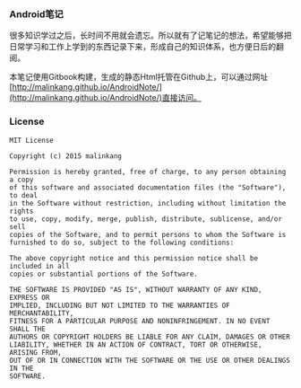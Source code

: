 ### Android笔记

很多知识学过之后，长时间不用就会遗忘。所以就有了记笔记的想法，希望能够把日常学习和工作上学到的东西记录下来，形成自己的知识体系，也方便日后的翻阅。

本笔记使用Gitbook构建，生成的静态Html托管在Github上，可以通过网址[http://malinkang.github.io/AndroidNote/](http://malinkang.github.io/AndroidNote/)直接访问。

### License

```
MIT License

Copyright (c) 2015 malinkang

Permission is hereby granted, free of charge, to any person obtaining a copy
of this software and associated documentation files (the "Software"), to deal
in the Software without restriction, including without limitation the rights
to use, copy, modify, merge, publish, distribute, sublicense, and/or sell
copies of the Software, and to permit persons to whom the Software is
furnished to do so, subject to the following conditions:

The above copyright notice and this permission notice shall be included in all
copies or substantial portions of the Software.

THE SOFTWARE IS PROVIDED "AS IS", WITHOUT WARRANTY OF ANY KIND, EXPRESS OR
IMPLIED, INCLUDING BUT NOT LIMITED TO THE WARRANTIES OF MERCHANTABILITY,
FITNESS FOR A PARTICULAR PURPOSE AND NONINFRINGEMENT. IN NO EVENT SHALL THE
AUTHORS OR COPYRIGHT HOLDERS BE LIABLE FOR ANY CLAIM, DAMAGES OR OTHER
LIABILITY, WHETHER IN AN ACTION OF CONTRACT, TORT OR OTHERWISE, ARISING FROM,
OUT OF OR IN CONNECTION WITH THE SOFTWARE OR THE USE OR OTHER DEALINGS IN THE
SOFTWARE.
```



